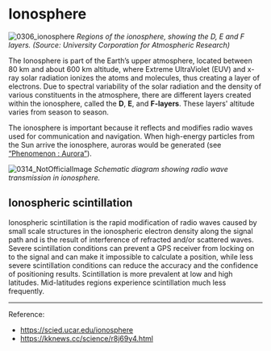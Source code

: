# Ionosphere

![0306_ionosphere](./static/0306_ionosphere_2.jpg)
*Regions of the ionosphere, showing the D, E and F layers. (Source: University Corporation for Atmospheric Research)*

The Ionosphere is part of the Earth’s upper atmosphere, located between 80 km and about 600 km altitude, where Extreme UltraViolet (EUV) and x-ray solar radiation ionizes the atoms and molecules, thus creating a layer of electrons.  Due to spectral variability of the solar radiation and the density of various constituents in the atmosphere, there are different layers created within the ionosphere, called the **D**, **E**, and **F-layers**.  These layers' altitude varies from season to season.

The ionosphere is important because it reflects and modifies radio waves used for communication and navigation. When high-energy particles from the Sun arrive the ionosphere, auroras would be generated (see [“Phenomenon : Aurora”](#/en/section/phenomena/aurora)).

![0314_NotOfficialImage](./static/ionosphere_drawing.png)
*Schematic diagram showing radio wave transmission in ionosphere.*

## Ionospheric scintillation

Ionospheric scintillation is the rapid modification of radio waves caused by small scale structures in the ionospheric electron density along the signal path and is the result of interference of refracted and/or scattered waves. Severe scintillation conditions can prevent a GPS receiver from locking on to the signal and can make it impossible to calculate a position, while less severe scintillation conditions can reduce the accuracy and the confidence of positioning results. Scintillation is more prevalent at low and high latitudes. Mid-latitudes regions experience scintillation much less frequently.

---

Reference:

- https://scied.ucar.edu/ionosphere
- https://kknews.cc/science/r8j69y4.html
